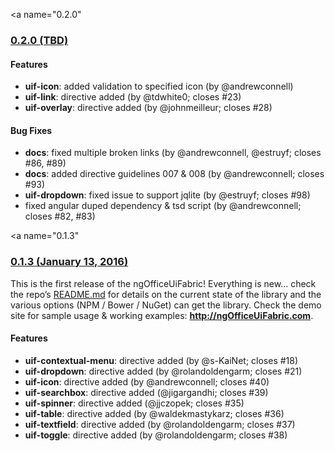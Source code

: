<a name="0.2.0"</a>
### [0.2.0 (TBD)](https://github.com/ngOfficeUIFabric/ng-officeuifabric/tree/dev)

#### Features

- **uif-icon**: added validation to specified icon (by @andrewconnell)
- **uif-link**: directive added (by @tdwhite0; closes #23)
- **uif-overlay**: directive added (by @johnmeilleur; closes #28)

#### Bug Fixes

- **docs**: fixed multiple broken links (by @andrewconnell, @estruyf; closes #86, #89)
- **docs**: added directive guidelines 007 & 008 (by @andrewconnell; closes #93)
- **uif-dropdown**: fixed issue to support jqlite (by @estruyf; closes #98)
- fixed angular duped dependency & tsd script (by @andrewconnell; closes #82, #83)


<a name="0.1.3"</a>
### [0.1.3 (January 13, 2016)](https://github.com/ngOfficeUIFabric/ng-officeuifabric/releases/tag/0.1.3)

This is the first release of the ngOfficeUiFabric! Everything is new… check the repo’s [README.md](https://github.com/ngOfficeUIFabric/ng-officeuifabric/blob/master/README.md) for details on the current state of the library and the various options (NPM / Bower / NuGet) can get the library. Check the demo site for sample usage & working examples: **http://ngOfficeUiFabric.com**.

#### Features

- **uif-contextual-menu**: directive added (by @s-KaiNet; closes #18)
- **uif-dropdown**: directive added (by @rolandoldengarm; closes #21)
- **uif-icon**: directive added (by @andrewconnell; closes #40)
- **uif-searchbox**: directive added (@jigargandhi; closes #39)
- **uif-spinner**: directive added (@jjczopek; closes #35)
- **uif-table**: directive added (by @waldekmastykarz; closes #36)
- **uif-textfield**: directive added (by @rolandoldengarm; closes #37)
- **uif-toggle**: directive added (by @rolandoldengarm; closes #38)
